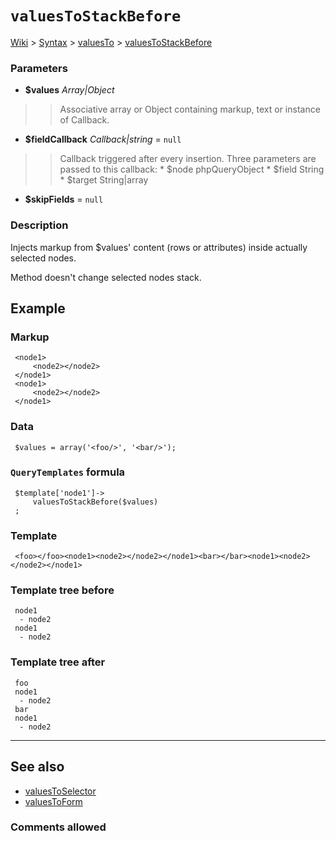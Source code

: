 # `valuesToStackBefore` #
[Wiki](http://code.google.com/p/querytemplates/w/list) > [Syntax](Syntax.md) > [valuesTo](valuesToSyntax.md) > [valuesToStackBefore](valuesToStackBeforeMethodPHP.md)
### Parameters ###
  * **$values** _Array|Object_
> > Associative array or Object containing markup, text or instance of Callback.
  * **$fieldCallback** _Callback|string_ = `null`
> > Callback triggered after every insertion. Three parameters are passed to  this callback:
      * $node phpQueryObject
      * $field String
      * $target String|array
  * **$skipFields**  = `null`



### Description ###
Injects markup from $values' content (rows or attributes) inside actually  selected nodes.


Method doesn't change selected nodes stack.


## Example ##


### Markup ###
```
 <node1>
     <node2></node2>
 </node1>
 <node1>
     <node2></node2>
 </node1>

```
### Data ###
```
 $values = array('<foo/>', '<bar/>');

```
### `QueryTemplates` formula ###
```
 $template['node1']->
     valuesToStackBefore($values)
 ;

```
### Template ###
```
 <foo></foo><node1><node2></node2></node1><bar></bar><node1><node2></node2></node1>

```
### Template tree before ###
```
 node1
  - node2
 node1
  - node2

```
### Template tree after ###
```
 foo
 node1
  - node2
 bar
 node1
  - node2

```

---


## See also ##
  * [valuesToSelector](valuesToSelectorMethodPHP.md)
  * [valuesToForm](valuesToFormMethodPHP.md)


### Comments allowed ###